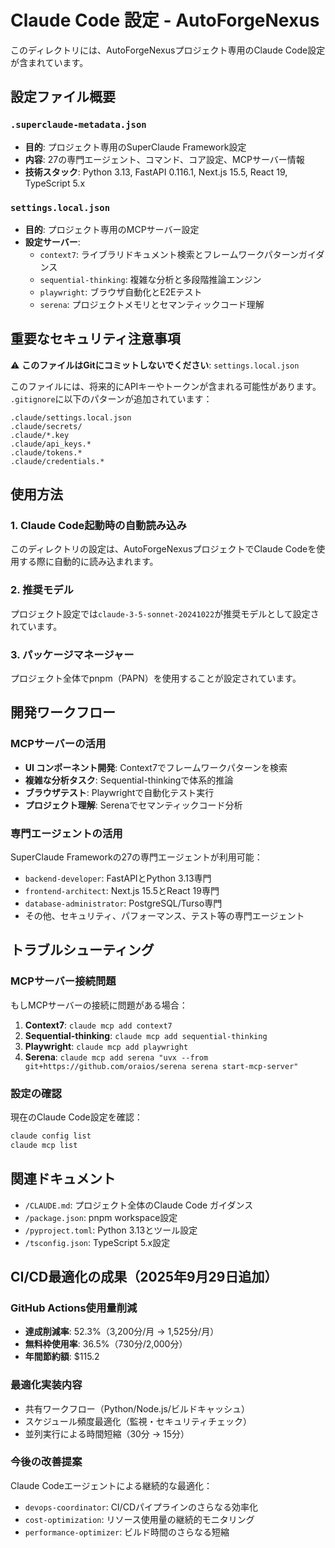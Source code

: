 # Claude Code 設定 - AutoForgeNexus

このディレクトリには、AutoForgeNexusプロジェクト専用のClaude Code設定が含まれています。

## 設定ファイル概要

### `.superclaude-metadata.json`
- **目的**: プロジェクト専用のSuperClaude Framework設定
- **内容**: 27の専門エージェント、コマンド、コア設定、MCPサーバー情報
- **技術スタック**: Python 3.13, FastAPI 0.116.1, Next.js 15.5, React 19, TypeScript 5.x

### `settings.local.json`
- **目的**: プロジェクト専用のMCPサーバー設定
- **設定サーバー**:
  - `context7`: ライブラリドキュメント検索とフレームワークパターンガイダンス
  - `sequential-thinking`: 複雑な分析と多段階推論エンジン
  - `playwright`: ブラウザ自動化とE2Eテスト
  - `serena`: プロジェクトメモリとセマンティックコード理解

## 重要なセキュリティ注意事項

⚠️ **このファイルはGitにコミットしないでください**: `settings.local.json`

このファイルには、将来的にAPIキーやトークンが含まれる可能性があります。
`.gitignore`に以下のパターンが追加されています：

```
.claude/settings.local.json
.claude/secrets/
.claude/*.key
.claude/api_keys.*
.claude/tokens.*
.claude/credentials.*
```

## 使用方法

### 1. Claude Code起動時の自動読み込み
このディレクトリの設定は、AutoForgeNexusプロジェクトでClaude Codeを使用する際に自動的に読み込まれます。

### 2. 推奨モデル
プロジェクト設定では`claude-3-5-sonnet-20241022`が推奨モデルとして設定されています。

### 3. パッケージマネージャー
プロジェクト全体でpnpm（PAPN）を使用することが設定されています。

## 開発ワークフロー

### MCPサーバーの活用
- **UI コンポーネント開発**: Context7でフレームワークパターンを検索
- **複雑な分析タスク**: Sequential-thinkingで体系的推論
- **ブラウザテスト**: Playwrightで自動化テスト実行
- **プロジェクト理解**: Serenaでセマンティックコード分析

### 専門エージェントの活用
SuperClaude Frameworkの27の専門エージェントが利用可能：
- `backend-developer`: FastAPIとPython 3.13専門
- `frontend-architect`: Next.js 15.5とReact 19専門
- `database-administrator`: PostgreSQL/Turso専門
- その他、セキュリティ、パフォーマンス、テスト等の専門エージェント

## トラブルシューティング

### MCPサーバー接続問題
もしMCPサーバーの接続に問題がある場合：

1. **Context7**: `claude mcp add context7`
2. **Sequential-thinking**: `claude mcp add sequential-thinking`
3. **Playwright**: `claude mcp add playwright`
4. **Serena**: `claude mcp add serena "uvx --from git+https://github.com/oraios/serena serena start-mcp-server"`

### 設定の確認
現在のClaude Code設定を確認：
```bash
claude config list
claude mcp list
```

## 関連ドキュメント

- `/CLAUDE.md`: プロジェクト全体のClaude Code ガイダンス
- `/package.json`: pnpm workspace設定
- `/pyproject.toml`: Python 3.13とツール設定
- `/tsconfig.json`: TypeScript 5.x設定

## CI/CD最適化の成果（2025年9月29日追加）

### GitHub Actions使用量削減
- **達成削減率**: 52.3%（3,200分/月 → 1,525分/月）
- **無料枠使用率**: 36.5%（730分/2,000分）
- **年間節約額**: $115.2

### 最適化実装内容
- 共有ワークフロー（Python/Node.js/ビルドキャッシュ）
- スケジュール頻度最適化（監視・セキュリティチェック）
- 並列実行による時間短縮（30分 → 15分）

### 今後の改善提案
Claude Codeエージェントによる継続的な最適化：
- `devops-coordinator`: CI/CDパイプラインのさらなる効率化
- `cost-optimization`: リソース使用量の継続的モニタリング
- `performance-optimizer`: ビルド時間のさらなる短縮
